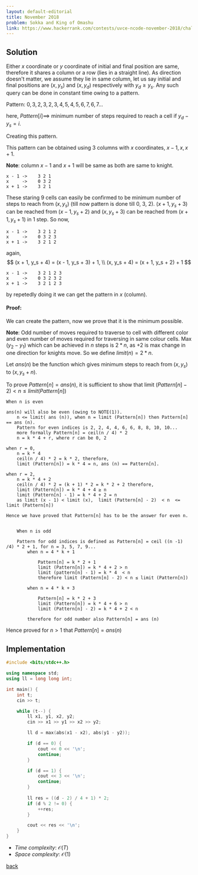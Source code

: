 ```yaml
---
layout: default-editorial
title: November 2018
problem: Sokka and King of Omashu
link: https://www.hackerrank.com/contests/uvce-ncode-november-2018/challenges/sokka-and-king-of-omashu
---
```


## Solution 

Either $x$ coordinate or $y$ coordinate of initial and final position are same, 
therefore it shares a column or a row (lies in a straight line). 
As direction doesn't matter, we assume they lie in same column, let us say initial and final positions are $(x, y_s)$ and $(x, y_d)$ 
respectively with $y_d \ge y_s$. Any such query can be done in constant time owing to a pattern.

Pattern: $0, 3, 2, 3, 2, 3, 4, 5, 4, 5, 6, 7, 6, 7...$ 

here, $Pattern[i] \implies$ minimum number of steps required to reach a cell if $y_d - y_s = i$.

Creating this pattern.

This pattern can be obtained using $3$ columns with $x$ coordinates, $x - 1, x, x + 1$.

**Note**: column $x - 1$ and $x + 1$ will be same as both are same to knight.

    x - 1 ->    3 2 1
    x     ->    0 3 2
    x + 1 ->    3 2 1
    
These staring $9$ cells can easily be confirmed to be minimum number of steps to reach from $(x, y_s)$ (till now pattern is done till 0, 3, 2).
$(x + 1, y_s + 3)$ can be reached from $(x - 1, y_s + 2)$ and $(x, y_s + 3)$ can be reached from $(x + 1, y_s + 1)$ in $1$ step. So now,

    x - 1 ->    3 2 1 2
    x     ->    0 3 2 3
    x + 1 ->    3 2 1 2
        
again, 
$$
(x + 1, y_s + 4) = (x - 1, y_s + 3) + 1, \\ 
(x, y_s + 4) = (x + 1, y_s + 2) + 1
$$
        
    x - 1 ->    3 2 1 2 3
    x     ->    0 3 2 3 2
    x + 1 ->    3 2 1 2 3
        
by repetedly doing it we can get the pattern in $x$ (column).

#### Proof:
We can create the pattern, now we prove that it is the minimum possible.

**Note**: Odd number of moves required to traverse to cell with different color and even number of moves required for traversing in same colour cells.
Max $(y_2 - y_1)$ which can be achieved in $n$ steps is $2 * n$, as $+2$ is max change in one direction for knights move. So we define $limit (n) = 2 * n$.

Let $ans(n)$ be the function which gives minimum steps to reach from $(x, y_s)$ to $(x, y_s + n)$.

To prove $Pattern[n] = ans (n)$, it is sufficient to show that limit $(Pattern[n] -2) < n \le limit (Pattern[n])$

```
When n is even

ans(n) will also be even (owing to NOTE(1)).
    n <= limit( ans (n)), when n = limit (Pattern[n]) then Pattern[n] == ans (n).
    Pattern for even indices is 2, 2, 4, 4, 6, 6, 8, 8, 10, 10... 
    more formally Pattern[n] = ceil(n / 4) * 2
    n = k * 4 + r, where r can be 0, 2

when r = 0,
    n = k * 4
    ceil(n / 4) * 2 = k * 2, therefore, 
    limit (Pattern[n]) = k * 4 = n, ans (n) == Pattern[n].
    
when r = 2,
    n = k * 4 + 2
    ceil(n / 4) * 2 = (k + 1) * 2 = k * 2 + 2 therefore, 
    limit (Pattern[n]) = k * 4 + 4 ≥ n
    limit (Pattern[n] - 1) = k * 4 + 2 = n
    as limit (x - 1) < limit (x),  limit (Pattern[n] - 2)  < n  <= limit (Pattern[n])
    
Hence we have proved that Pattern[n] has to be the answer for even n.
        
```

```
    When n is odd

    Pattern for odd indices is defined as Pattern[n] = ceil ((n -1) /4) * 2 + 1, for n = 3, 5, 7, 9...
        when n = 4 * k + 1
            
            Pattern[n] = k * 2 + 1
            limit (Pattern[n]) = k * 4 + 2 > n
            limit (pattern[n] - 1) = k * 4  < n
            therefore limit (Pattern[n] - 2) < n ≤ limit (Pattern[n])
            
        when n = 4 * k + 3
            
            Pattern[n] = k * 2 + 3
            limit (Pattern[n]) = k * 4 + 6 > n
            limit (Pattern[n] - 2) = k * 4 + 2 < n
            
        therefore for odd number also Pattern[n] = ans (n)
```

Hence proved for $n > 1$ that $Pattern[n] = ans (n)$


## Implementation

```cpp
#include <bits/stdc++.h>

using namespace std;
using ll = long long int;

int main() {
    int t;
    cin >> t;

    while (t--) {
        ll x1, y1, x2, y2;
        cin >> x1 >> y1 >> x2 >> y2;

        ll d = max(abs(x1 - x2), abs(y1 - y2));

        if (d == 0) {
            cout << 0 << '\n';
            continue;
        }

        if (d == 1) {
            cout << 3 << '\n';
            continue;
        }
        
        ll res = ((d - 2) / 4 + 1) * 2;
        if (d % 2 != 0) {
            ++res;
        }

        cout << res << '\n';
    }
}
```

* _Time complexity_: $\mathcal{O}(T)$
* _Space complexity_: $\mathcal{O}(1)$

[back](./index.html)

